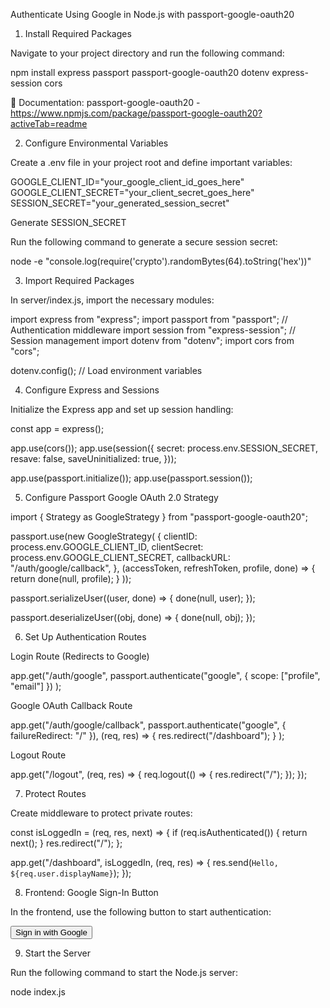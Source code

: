 Authenticate Using Google in Node.js with passport-google-oauth20

1. Install Required Packages

Navigate to your project directory and run the following command:

npm install express passport passport-google-oauth20 dotenv express-session cors

📌 Documentation: passport-google-oauth20 - https://www.npmjs.com/package/passport-google-oauth20?activeTab=readme

2. Configure Environmental Variables

Create a .env file in your project root and define important variables:

GOOGLE_CLIENT_ID="your_google_client_id_goes_here"
GOOGLE_CLIENT_SECRET="your_client_secret_goes_here"
SESSION_SECRET="your_generated_session_secret"

Generate SESSION_SECRET

Run the following command to generate a secure session secret:

node -e "console.log(require('crypto').randomBytes(64).toString('hex'))"

3. Import Required Packages

In server/index.js, import the necessary modules:

import express from "express";
import passport from "passport"; // Authentication middleware
import session from "express-session"; // Session management
import dotenv from "dotenv";
import cors from "cors";

dotenv.config(); // Load environment variables

4. Configure Express and Sessions

Initialize the Express app and set up session handling:

const app = express();

app.use(cors());
app.use(session({
  secret: process.env.SESSION_SECRET,
  resave: false,
  saveUninitialized: true,
}));

app.use(passport.initialize());
app.use(passport.session());

5. Configure Passport Google OAuth 2.0 Strategy

import { Strategy as GoogleStrategy } from "passport-google-oauth20";

passport.use(new GoogleStrategy(
  {
    clientID: process.env.GOOGLE_CLIENT_ID,
    clientSecret: process.env.GOOGLE_CLIENT_SECRET,
    callbackURL: "/auth/google/callback",
  },
  (accessToken, refreshToken, profile, done) => {
    return done(null, profile);
  }
));

passport.serializeUser((user, done) => {
  done(null, user);
});

passport.deserializeUser((obj, done) => {
  done(null, obj);
});

6. Set Up Authentication Routes

Login Route (Redirects to Google)

app.get("/auth/google",
  passport.authenticate("google", { scope: ["profile", "email"] })
);

Google OAuth Callback Route

app.get("/auth/google/callback",
  passport.authenticate("google", { failureRedirect: "/" }),
  (req, res) => {
    res.redirect("/dashboard");
  }
);

Logout Route

app.get("/logout", (req, res) => {
  req.logout(() => {
    res.redirect("/");
  });
});

7. Protect Routes

Create middleware to protect private routes:

const isLoggedIn = (req, res, next) => {
  if (req.isAuthenticated()) {
    return next();
  }
  res.redirect("/");
};

app.get("/dashboard", isLoggedIn, (req, res) => {
  res.send(`Hello, ${req.user.displayName}`);
});

8. Frontend: Google Sign-In Button

In the frontend, use the following button to start authentication:

<a href="/auth/google">
  <button>Sign in with Google</button>
</a>

9. Start the Server

Run the following command to start the Node.js server:

node index.js

